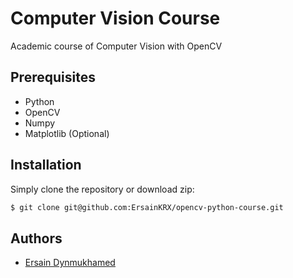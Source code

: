 # Computer Vision Course
Academic course of Computer Vision with OpenCV <br>

## Prerequisites
* Python
* OpenCV
* Numpy
* Matplotlib (Optional)


## Installation
Simply clone the repository or download zip: 
```sh
$ git clone git@github.com:ErsainKRX/opencv-python-course.git
```

## Authors
* [Ersain Dynmukhamed](https://github.com/Ersain)

